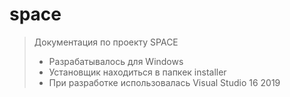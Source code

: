 # space

>  Документация по проекту SPACE
> * Разрабатывалось для Windows
> * Установщик находиться в папкек installer
> * При разработке использовалась Visual Studio 16 2019
